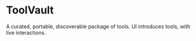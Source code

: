 # ToolVault
A curated, portable, discoverable package of tools.  UI introduces tools, with live interactions.

